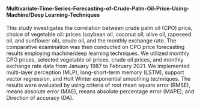 #### Multivariate-Time-Series-Forecasting-of-Crude-Palm-Oil-Price-Using-Machine/Deep Learning-Techniques
This study investigates the correlation between crude palm oil (CPO) price, choice of vegetable oil: prices (soybean oil, coconut oil, olive oil, rapeseed oil, and sunflower oil), crude oil, and the monthly exchange rate. The comparative examination was then conducted on CPO price forecasting results employing machine/deep learning techniques. We utilized monthly CPO prices, selected vegetable oil prices, crude oil prices, and monthly exchange rate data from January 1987 to February 2021. We implemented multi-layer perception (MLP), long-short-term memory (LSTM), support vector regression, and Holt Winter exponential smoothing techniques. The results were evaluated by using criteria of root mean square error (RMSE), means absolute error (MAE), means absolute percentage error (MAPE), and Direction of accuracy (DA). 
